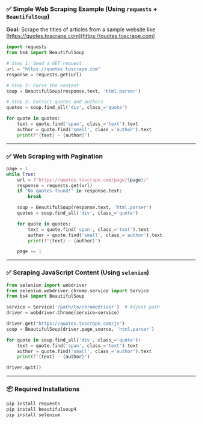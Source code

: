 ### ✅ Simple Web Scraping Example (Using `requests` + `BeautifulSoup`)

**Goal:** Scrape the titles of articles from a sample website like [https://quotes.toscrape.com](https://quotes.toscrape.com)

```python
import requests
from bs4 import BeautifulSoup

# Step 1: Send a GET request
url = "https://quotes.toscrape.com"
response = requests.get(url)

# Step 2: Parse the content
soup = BeautifulSoup(response.text, 'html.parser')

# Step 3: Extract quotes and authors
quotes = soup.find_all('div', class_='quote')

for quote in quotes:
    text = quote.find('span', class_='text').text
    author = quote.find('small', class_='author').text
    print(f"{text} — {author}")
```

---

### ✅ Web Scraping with Pagination

```python
page = 1
while True:
    url = f"https://quotes.toscrape.com/page/{page}/"
    response = requests.get(url)
    if "No quotes found!" in response.text:
        break

    soup = BeautifulSoup(response.text, 'html.parser')
    quotes = soup.find_all('div', class_='quote')

    for quote in quotes:
        text = quote.find('span', class_='text').text
        author = quote.find('small', class_='author').text
        print(f"{text} — {author}")

    page += 1
```

---

### ✅ Scraping JavaScript Content (Using `selenium`)

```python
from selenium import webdriver
from selenium.webdriver.chrome.service import Service
from bs4 import BeautifulSoup

service = Service('/path/to/chromedriver')  # Adjust path
driver = webdriver.Chrome(service=service)

driver.get("https://quotes.toscrape.com/js")
soup = BeautifulSoup(driver.page_source, 'html.parser')

for quote in soup.find_all('div', class_='quote'):
    text = quote.find('span', class_='text').text
    author = quote.find('small', class_='author').text
    print(f"{text} — {author}")

driver.quit()
```

---

### 📦 Required Installations

```bash
pip install requests
pip install beautifulsoup4
pip install selenium
```
